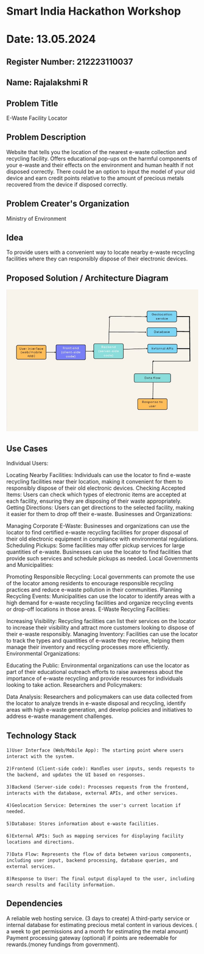 # Smart India Hackathon Workshop

# Date: 13.05.2024
## Register Number: 212223110037
## Name: Rajalakshmi R

## Problem Title
E-Waste Facility Locator
## Problem Description
Website that tells you the location of the nearest e-waste collection and recycling facility. Offers educational pop-ups on the harmful components of your e-waste and their effects on the environment and human health if not disposed correctly. There could be an option to input the model of your old device and earn credit points relative to the amount of precious metals recovered from the device if disposed correctly.
## Problem Creater's Organization
Ministry of Environment

## Idea
To provide users with a convenient way to locate nearby e-waste recycling facilities where they can responsibly dispose of their electronic devices.

## Proposed Solution / Architecture Diagram
![output](<WhatsApp Image 2024-05-13 at 13.43.24_9bbc5d33.jpg>)


## Use Cases
Individual Users:

Locating Nearby Facilities: Individuals can use the locator to find e-waste recycling facilities near their location, making it convenient for them to responsibly dispose of their old electronic devices.
Checking Accepted Items: Users can check which types of electronic items are accepted at each facility, ensuring they are disposing of their waste appropriately.
Getting Directions: Users can get directions to the selected facility, making it easier for them to drop off their e-waste.
Businesses and Organizations:

Managing Corporate E-Waste: Businesses and organizations can use the locator to find certified e-waste recycling facilities for proper disposal of their old electronic equipment in compliance with environmental regulations.
Scheduling Pickups: Some facilities may offer pickup services for large quantities of e-waste. Businesses can use the locator to find facilities that provide such services and schedule pickups as needed.
Local Governments and Municipalities:

Promoting Responsible Recycling: Local governments can promote the use of the locator among residents to encourage responsible recycling practices and reduce e-waste pollution in their communities.
Planning Recycling Events: Municipalities can use the locator to identify areas with a high demand for e-waste recycling facilities and organize recycling events or drop-off locations in those areas.
E-Waste Recycling Facilities:

Increasing Visibility: Recycling facilities can list their services on the locator to increase their visibility and attract more customers looking to dispose of their e-waste responsibly.
Managing Inventory: Facilities can use the locator to track the types and quantities of e-waste they receive, helping them manage their inventory and recycling processes more efficiently.
Environmental Organizations:

Educating the Public: Environmental organizations can use the locator as part of their educational outreach efforts to raise awareness about the importance of e-waste recycling and provide resources for individuals looking to take action.
Researchers and Policymakers:

Data Analysis: Researchers and policymakers can use data collected from the locator to analyze trends in e-waste disposal and recycling, identify areas with high e-waste generation, and develop policies and initiatives to address e-waste management challenges.

## Technology Stack
```
1)User Interface (Web/Mobile App): The starting point where users interact with the system.

2)Frontend (Client-side code): Handles user inputs, sends requests to the backend, and updates the UI based on responses.

3)Backend (Server-side code): Processes requests from the frontend, interacts with the database, external APIs, and other services.

4)Geolocation Service: Determines the user's current location if needed.

5)Database: Stores information about e-waste facilities.

6)External APIs: Such as mapping services for displaying facility locations and directions.

7)Data Flow: Represents the flow of data between various components, including user input, backend processing, database queries, and external services.

8)Response to User: The final output displayed to the user, including search results and facility information.
```

## Dependencies
A reliable web hosting service. (3 days to create) A third-party service or internal database for estimating precious metal content in various devices. ( a week to get permissions and a month for estimating the metal amount) Payment processing gateway (optional) if points are redeemable for rewards.(money fundings from government).